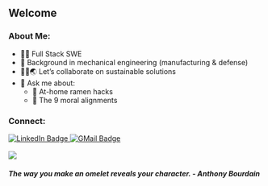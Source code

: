 <!--
**wujoi/wujoi** is a ✨ _special_ ✨ repository because its `README.md` (this file) appears on your GitHub profile. -->
## Welcome

### About Me:
- 👩‍💻 Full Stack SWE
- :rocket: Background in mechanical engineering (manufacturing & defense)
- 🫰🏻🌏 Let’s collaborate on sustainable solutions
- 💬 Ask me about:
  - 🍜 At-home ramen hacks
  - 🎲 The 9 moral alignments
 

### Connect:
<div id="badges">
  <a href="https://www.linkedin.com/in/wujoi/">
    <img src="https://img.shields.io/badge/LinkedIn-blue?style=for-the-badge&logo=linkedin&logoColor=white" alt="LinkedIn Badge"/>
  </a>
  <a href="mailto:joiwuu@gmail.com">
    <img src="https://img.shields.io/badge/Gmail-D14836?style=for-the-badge&logo=gmail&logoColor=white" alt="GMail Badge"/>
  </a>
</div>


<!-- ### Skills:
[![My Skills](https://skillicons.dev/icons?i=js,nodejs,express,react,redux,postgres,sequelize)](https://skillicons.dev)

[![My Skills](https://skillicons.dev/icons?i=py,django,postgres,tailwind,html,css,)](https://skillicons.dev) -->

<br>

<img src="https://github-readme-stats-wujoi.vercel.app/api/top-langs/?username=wujoi&&theme=radical"/>

#### *The way you make an omelet reveals your character. - Anthony Bourdain* ####
